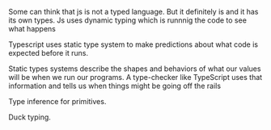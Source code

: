 Some can think that js is not a typed language. But it definitely is and it has
its own types. Js uses dynamic typing which is runnnig the code to see what happens

Typescript uses static type system to make predictions about what
code is expected before it runs.

Static types systems describe the shapes and behaviors of what our values will be when we run our programs. A type-checker like TypeScript uses that information and tells us when things might be going off the rails


Type inference for primitives.

Duck typing.
